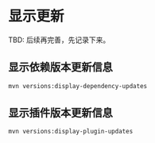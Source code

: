 # 显示更新

TBD: 后续再完善，先记录下来。

## 显示依赖版本更新信息

```bash
mvn versions:display-dependency-updates
```

## 显示插件版本更新信息

```bash
mvn versions:display-plugin-updates
```